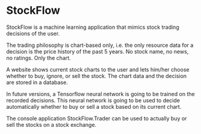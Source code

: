 # StockFlow
StockFlow is a machine learning application that mimics stock trading decisions of the user. 

The trading philosophy is chart-based only, i.e. the only resource data for a decision is the price history of the past 5 years. No stock name, no news, no ratings. Only the chart.

A website shows current stock charts to the user and lets him/her choose whether to buy, ignore, or sell the stock. The chart data and the decision are stored in a database. 

In future versions, a Tensorflow neural network is going to be trained on the recorded decisions. This neural network is going to be used to decide automatically whether to buy or sell a stock based on its current chart.

The console application StockFlow.Trader can be used to actually buy or sell the stocks on a stock exchange.
